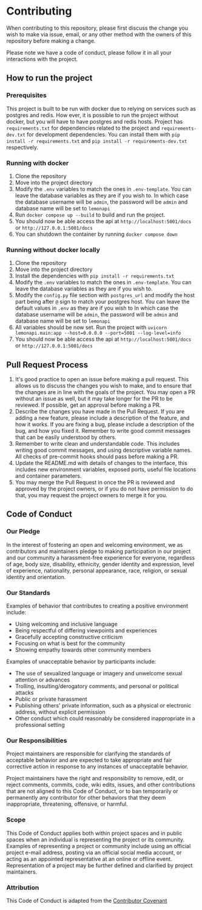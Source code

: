 # Contributing

When contributing to this repository, please first discuss the change you wish to make via issue, email, or any other method with the owners of this repository before making a change.

Please note we have a code of conduct, please follow it in all your interactions with the project.

## How to run the project

### Prerequisites
This project is built to be run with docker due to relying on services such as
postgres and redis. How ever, it is possible to run the project without docker,
but you will have to have postgres and redis hosts. Project has `requirements.txt`
for dependencies related to the project and `requirements-dev.txt` for development
dependencies. You can install them with `pip install -r requirements.txt` and
`pip install -r requirements-dev.txt` respectively.

### Running with docker
1. Clone the repository
2. Move into the project directory
3. Modify the `.env` variables to match the ones in `.env-template`. You can  leave the
   database variables as they are if you wish to. In which case the database username will
   be `admin`, the password will be `admin` and database name will be set to `lemonapi`
4. Run `docker compose up --build` to build and run the project.
5. You should now be able access the api at `http://localhost:5001/docs` or `http://127.0.0.1:5001/docs`
6. You can shutdown the container by running `docker compose down`

### Running without docker locally
1. Clone the repository
2. Move into the project directory
3. Install the dependencies with `pip install -r requirements.txt`
4. Modify the `.env` variables to match the ones in `.env-template`. You can  leave the
   database variables as they are if you wish to.
4. Modify the `config.py` file section with `postgres_url` and modify the host part
   being after `@` sign to match your postgres host. You can leave the default values
   in `.env` as they are if you wish to In which case the database username will be
   `admin`, the password will be `admin` and database name will be set to `lemonapi`
5. All variables should be now set. Run the project with `uvicorn lemonapi.main:app --host=0.0.0.0 --port=5001 --log-level=info`
6. You should now be able access the api at `http://localhost:5001/docs` or `http://127.0.0.1:5001/docs`


## Pull Request Process

1. It's good practice to open an issue before making a pull request. This allows us to discuss the
   changes you wish to make, and to ensure that the changes are in line with the goals of the
   project. You may open a PR without an issue as well, but it may take longer for the PR to be
   reviewed. If possible, get an approval before making a PR.
2. Describe the changes you have made in the Pull Request. If you are adding a new feature, please
   include a description of the feature, and how it works. If you are fixing a bug, please include
   a description of the bug, and how you fixed it. Remember to write good commit messages that can
   be easily understood by others.
3. Remember to write clean and understandable code. This includes writing good commit messages, and using
   descriptive variable names. All checks of pre-commit hooks should pass before making a PR.
4. Update the README.md with details of changes to the interface, this includes new environment
   variables, exposed ports, useful file locations and container parameters.
5. You may merge the Pull Request in once the PR is reviewed and approved by the project owners, or
   if you do not have permission to do that, you may request the project owners to merge it for you.

## Code of Conduct

### Our Pledge

In the interest of fostering an open and welcoming environment, we as
contributors and maintainers pledge to making participation in our project and
our community a harassment-free experience for everyone, regardless of age, body
size, disability, ethnicity, gender identity and expression, level of experience,
nationality, personal appearance, race, religion, or sexual identity and
orientation.

### Our Standards

Examples of behavior that contributes to creating a positive environment
include:

* Using welcoming and inclusive language
* Being respectful of differing viewpoints and experiences
* Gracefully accepting constructive criticism
* Focusing on what is best for the community
* Showing empathy towards other community members

Examples of unacceptable behavior by participants include:

* The use of sexualized language or imagery and unwelcome sexual attention or
advances
* Trolling, insulting/derogatory comments, and personal or political attacks
* Public or private harassment
* Publishing others' private information, such as a physical or electronic
  address, without explicit permission
* Other conduct which could reasonably be considered inappropriate in a
  professional setting

### Our Responsibilities

Project maintainers are responsible for clarifying the standards of acceptable
behavior and are expected to take appropriate and fair corrective action in
response to any instances of unacceptable behavior.

Project maintainers have the right and responsibility to remove, edit, or
reject comments, commits, code, wiki edits, issues, and other contributions
that are not aligned to this Code of Conduct, or to ban temporarily or
permanently any contributor for other behaviors that they deem inappropriate,
threatening, offensive, or harmful.

### Scope

This Code of Conduct applies both within project spaces and in public spaces
when an individual is representing the project or its community. Examples of
representing a project or community include using an official project e-mail
address, posting via an official social media account, or acting as an appointed
representative at an online or offline event. Representation of a project may be
further defined and clarified by project maintainers.


### Attribution

This Code of Conduct is adapted from the [Contributor Covenant][homepage]

[homepage]: http://contributor-covenant.org
